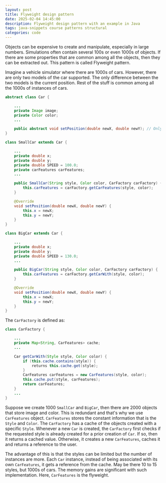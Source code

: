 ```yaml
---
layout: post
title: Flyweight design pattern
date: 2025-02-04 14:45:00
description: Flyweight design pattern with an example in Java
tags: java-snippets course patterns structural 
categories: code
---
```


Objects can be expensive to create and manipulate, especially in large numbers.
Simulations often contain several 100s or even 1000s of objects.
If there are some properties that are common among all the objects, then they can be extracted out.
This pattern is called Flyweight pattern.

Imagine a vehicle simulator where there are 1000s of cars.
However, there are only two models of the car supported.
The only difference between the two models is the current position.
Rest of the stuff is common among all the 1000s of instances of cars.

```java
abstract class Car {

    ...
    private Image image;
    private Color color;
    ...

    public abstract void setPosition(double newX, double newY); // Only thing that is changing between instances.
}

class SmallCar extends Car {

    ...
    private double x;
    private double y;
    private double SPEED = 100.0;
    private carFeatures carFeatures;
    ...

    public SmallCar(String style, Color color, CarFactory carFactory) {
        this.carFeatures = carFactory.getCarFeatures(style, color);
    }

    @Override
    void setPosition(double newX, double newY) {
        this.x = newX;
        this.y = newY;
    }
}

class BigCar extends Car {

    ...
    private double x;
    private double y;
    private double SPEED = 130.0;
    ...

    public BigCar(String style, Color color, CarFactory carFactory) {
        this.carFeatures = carFactory.getCarWith(style, color);
    }

    @Override
    void setPosition(double newX, double newY) {
        this.x = newX;
        this.y = newY;
    }
}
```

The `CarFactory` is defined as:

```java
class CarFactory {

    ...
    private Map<String, CarFeatures> cache;
    ...

    Car getCarWith(Style style, Color color) {
        if (this.cache.contains(style)) {
            returns this.cache.get(style);
        }
        CarFeatures carFeatures = new CarFeatures(style, color);
        this.cache.put(style, carFeatures);
        return carFeatures;
    }
    ...
}
```

Suppose we create 1000 `SmallCar` and `BigCar`, then there are 2000 objects that store image and color.
This is redundant and that's why we use `CarFeatures` object.
`CarFeatures` stores the constant information that is the `Style` and `Color`.
The `CarFactory` has a cache of the objects created with a specific `Style`.
Whenever a new `Car` is created, the `CarFactory` first checks if the requested style is already created for a prior creation of `Car`.
If so, then it returns a cached value.
Otherwise, it creates a new `CarFeatures`, caches it and returns a reference to the user.

The advantage of this is that the styles can be limited but the number of instances are more.
Each `Car` instance, instead of being associated with its own `CarFeatures`, it gets a reference from the cache.
May be there 10 to 15 styles, but 1000s of cars.
The memory gains are significant with such implementation.
Here, `CarFeatures` is the flyweight.





